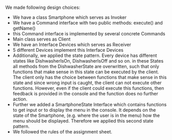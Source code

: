 We made following design choices:
- We have a class Smartphone which serves as Invoker
- We have a Command interface with two public methods: execute() and getName()
- this Command interface is implemented by several concrete Commands
- Main class serves as Client
- We have an Interface Devices which serves as Receiver
- 5 different Devices implement this Interface Devices
- Additionally, we applied the state pattern. Every device has different states like DishwasherIsOn, DishwasherIsOff and so on. 
        in these States all methods from the DishwasherState are overwritten, such that only functions that make sense in this state
        can be executed by the client. The client only has the choice between functions that make sense in this state and since wrong
        input is caught, the client can not execute other functions. However, even if the client could execute this functions, then 
        feedback is provided in the console and the function does no further action. 
- Further we added a SmartphoneState Interface which contains functions to get input or to display the menu in the console. 
        It depends on the state of the Smartphone, (e.g. where the user is in the menu) how the menu should be displayed. Therefore
        we applied this second state pattern. 
- We followed the rules of the assignment sheet. 
        
        
    
